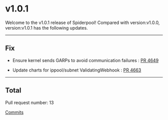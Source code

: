 
# v1.0.1
Welcome to the v1.0.1 release of Spiderpool!
Compared with version:v1.0.0, version:v1.0.1 has the following updates.

***

## Fix

* Ensure kernel sends GARPs to avoid communication failures : [PR 4649](https://github.com/spidernet-io/spiderpool/pull/4649)

* Update charts for ippool/subnet ValidatingWebhook : [PR 4663](https://github.com/spidernet-io/spiderpool/pull/4663)



***

## Total 

Pull request number: 13

[ Commits ](https://github.com/spidernet-io/spiderpool/compare/v1.0.0...v1.0.1)
